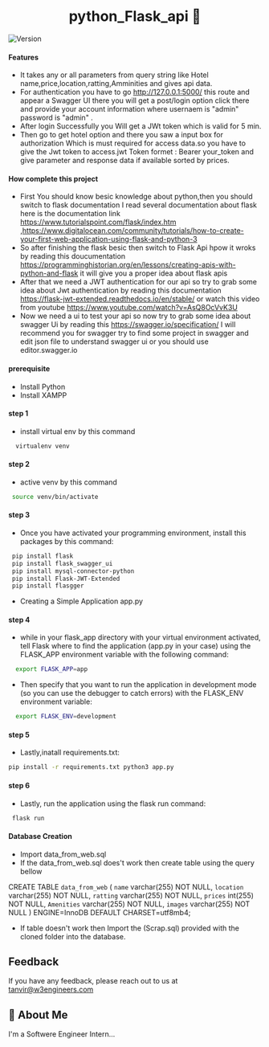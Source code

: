 <h1 align="center">python_Flask_api  👋</h1>
<p>
  <img alt="Version" src="https://img.shields.io/badge/version-1.0.0-blue.svg?cacheSeconds=2592000" />
</p>

#### Features
- It takes any or all parameters from query string like Hotel name,price,location,ratting,Amminities and gives api data.
- For authentication you have to go http://127.0.0.1:5000/ this route and  appear a Swagger UI there you will get a post/login option click there and provide your account information where usernaem is "admin" password is "admin" .
- After login Successfully you Will get a JWt token which is valid for 5 min.
- Then go to get hotel option and there you saw a input box for authorization Which is must required for access data.so you have to give the Jwt token to access.jwt Token formet : Bearer your_token and give  parameter and response data if available sorted by prices.

#### How complete this project
- First You should know besic knowledge about python,then you should switch to flask documentation I read several documentation about flask here is the documentation link https://www.tutorialspoint.com/flask/index.htm ,https://www.digitalocean.com/community/tutorials/how-to-create-your-first-web-application-using-flask-and-python-3
- So after finishing the flask besic then switch to Flask Api hpow it wroks by reading this doucumentation https://programminghistorian.org/en/lessons/creating-apis-with-python-and-flask it will give you a proper idea about flask apis
- After that we need a JWT authentication for our api so try to grab some idea about Jwt authentication by reading this documentation https://flask-jwt-extended.readthedocs.io/en/stable/ or watch this video from youtube https://www.youtube.com/watch?v=AsQ8OcVvK3U
- Now we need a ui to test your api so now try to grab some idea about swagger Ui by reading this https://swagger.io/specification/ I will recommend you for swagger try to find some project in swagger and edit json file to understand swagger ui or you should use editor.swagger.io 

#### prerequisite
- Install Python
- Install XAMPP

 #### step 1
 - install virtual env by this command 
 ```bash
   virtualenv venv
```
#### step 2
- active venv by this command 
 ```bash
  source venv/bin/activate
```
#### step 3
- Once you have activated your programming environment, install this packages by this  command:
 ```bash
  pip install flask
  pip install flask_swagger_ui
  pip install mysql-connector-python
  pip install Flask-JWT-Extended
  pip install flasgger

```

- Creating a Simple Application app.py
#### step 4
- while in your flask_app directory with your virtual environment activated, tell Flask where to find the application (app.py in your case) using the FLASK_APP environment variable with the following command:
```bash
  export FLASK_APP=app
```

- Then specify that you want to run the application in development mode (so you can use the debugger to catch errors) with the FLASK_ENV environment variable:
```bash
  export FLASK_ENV=development

```
#### step 5
- Lastly,inatall requirements.txt:

```bash
pip install -r requirements.txt python3 app.py

```
#### step 6
- Lastly, run the application using the flask run command:

```bash
 flask run

```
#### Database Creation

- Import data_from_web.sql
- If the data_from_web.sql does't work then create table using the query bellow

CREATE TABLE `data_from_web` (
  `name` varchar(255) NOT NULL,
  `location` varchar(255) NOT NULL,
  `ratting` varchar(255) NOT NULL,
  `prices` int(255) NOT NULL,
  `Amenities` varchar(255) NOT NULL,
  `images` varchar(255) NOT NULL
) ENGINE=InnoDB DEFAULT CHARSET=utf8mb4;

- If table doesn't work then Import the (Scrap.sql) provided with the cloned folder into the database. 


## Feedback

If you have any feedback, please reach out to us at tanvir@w3engineers.com


## 🚀 About Me
I'm a Softwere Engineer Intern...


